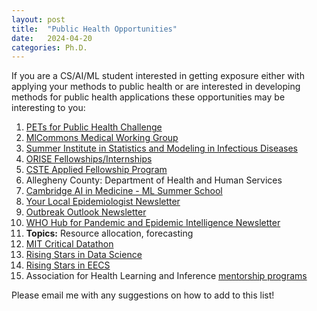 ```yaml
---
layout: post
title:  "Public Health Opportunities"
date:   2024-04-20 
categories: Ph.D. 
---
```


If you are a CS/AI/ML student interested in getting exposure either with applying your methods to public health or are interested in developing methods for public health applications these opportunities may be interesting to you: 

1. [PETs for Public Health Challenge](https://data.org/initiatives/pets-challenge/) 
2. [MlCommons Medical Working Group](https://mlcommons.org/working-groups/data/medical/)
3. [Summer Institute in Statistics and Modeling in Infectious Diseases](https://sph.emory.edu/SISMID/index.html)
4. [ORISE Fellowships/Internships](https://orise.orau.gov/index.html) 
5. [CSTE Applied Fellowship Program](https://cstefellows.org/)
6. Allegheny County: Department of Health and Human Services 
7. [Cambridge AI in Medicine - ML Summer School](https://www.linkedin.com/company/cambridge-centre-for-ai-in-medicine/)
8. [Your Local Epidemiologist Newsletter](https://yourlocalepidemiologist.substack.com/)
9. [Outbreak Outlook Newsletter](https://caitlinrivers.substack.com/)
10. [WHO Hub for Pandemic and Epidemic Intelligence Newsletter](https://pandemichub.who.int/)
11. **Topics:** Resource allocation, forecasting
12. [MIT Critical Datathon](https://criticaldatathon.github.io/)
13. [Rising Stars in Data Science](https://datascience.uchicago.edu/research/postdoctoral-programs/rising-stars/)
14. [Rising Stars in EECS](https://www.eecs.mit.edu/community-equity/rising-stars-in-eecs/)
15. Association for Health Learning and Inference [mentorship programs](https://ahli.cc/ml4h/mentorship-programs/)

Please email me with any suggestions on how to add to this list! 
